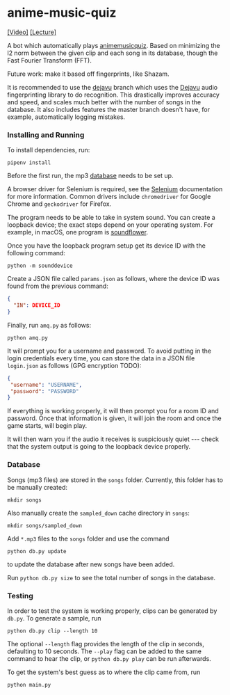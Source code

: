# anime-music-quiz

[[Video]](https://www.youtube.com/watch?v=7fUicc_lIGA)
[[Lecture]](https://stephen-huan.github.io/assets/pdfs/cs-lectures/computer-vision/convolution/handout.pdf#page=48)

A bot which automatically plays [animemusicquiz](https://animemusicquiz.com/).
Based on minimizing the l2 norm between the given clip and each
song in its database, though the Fast Fourier Transform (FFT).

Future work: make it based off fingerprints, like Shazam.

It is recommended to use the [dejavu](
https://github.com/stephen-huan/anime-music-quiz/tree/dejavu) branch which uses
the [Dejavu](https://github.com/worldveil/dejavu) audio fingerprinting library
to do recognition. This drastically improves accuracy and speed, and scales
much better with the number of songs in the database. It also includes features
the master branch doesn't have, for example, automatically logging mistakes.

### Installing and Running

To install dependencies, run:
```shell
pipenv install
```

Before the first run, the mp3 [database](#database) needs to be set up.

A browser driver for Selenium is required, see the [Selenium](
https://selenium-python.readthedocs.io/installation.html#drivers)
documentation for more information. Common drivers include `chromedriver`
for Google Chrome and `geckodriver` for Firefox.

The program needs to be able to take in system sound. You can create a loopback
device; the exact steps depend on your operating system. For example, in macOS,
one program is [soundflower](https://rogueamoeba.com/freebies/soundflower/).

Once you have the loopback program setup get
its device ID with the following command:
```shell
python -m sounddevice
```

Create a JSON file called `params.json` as follows,
where the device ID was found from the previous command:
```json
{
  "IN": DEVICE_ID
}
```

Finally, run `amq.py` as follows:
```shell
python amq.py
```

It will prompt you for a username and password. To avoid putting
in the login credentials every time, you can store the data
in a JSON file `login.json` as follows (GPG encryption TODO):
```json
{
 "username": "USERNAME",
 "password": "PASSWORD"
}
```

If everything is working properly, it will then prompt you for
a room ID and password. Once that information is given, it
will join the room and once the game starts, will begin play.

It will then warn you if the audio it receives is suspiciously quiet ---
check that the system output is going to the loopback device properly.

### Database

Songs (mp3 files) are stored in the `songs` folder.
Currently, this folder has to be manually created:
```shell
mkdir songs
```

Also manually create the `sampled_down` cache directory in `songs`:
```shell
mkdir songs/sampled_down
```

Add `*.mp3` files to the `songs` folder and use the command
```shell
python db.py update
```
to update the database after new songs have been added.

Run `python db.py size` to see the total number of songs in the database.

### Testing

In order to test the system is working properly, clips
can be generated by `db.py`. To generate a sample, run
```shell
python db.py clip --length 10
```
The optional `--length` flag provides the length of the clip in seconds,
defaulting to 10 seconds. The `--play` flag can be added to the same
command to hear the clip, or `python db.py play` can be run afterwards.

To get the system's best guess as to where the clip came from, run
```shell
python main.py
```

